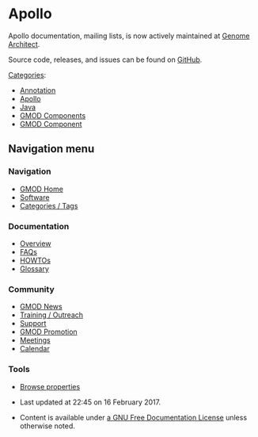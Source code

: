 



<span id="top"></span>




# <span dir="auto">Apollo</span>









Apollo documentation, mailing lists, is now actively maintained at
<a href="http://genomearchitect.org" class="external text"
rel="nofollow">Genome Architect</a>.

Source code, releases, and issues can be found on
<a href="https://github.com/gmod/apollo/" class="external text"
rel="nofollow">GitHub</a>.




[Categories](Special%253ACategories "Special%253ACategories"):

- [Annotation](Category%253AAnnotation "Category%253AAnnotation")
- [Apollo](Category%253AApollo "Category%253AApollo")
- [Java](Category%253AJava "Category%253AJava")
- [GMOD Components](Category%253AGMOD_Components "Category%253AGMOD Components")
- [GMOD Component](Category%253AGMOD_Component "Category%253AGMOD Component")







## Navigation menu









### Navigation



- <span id="n-GMOD-Home">[GMOD Home](Main_Page)</span>
- <span id="n-Software">[Software](GMOD_Components)</span>
- <span id="n-Categories-.2F-Tags">[Categories /
  Tags](Categories)</span>




### Documentation



- <span id="n-Overview">[Overview](Overview)</span>
- <span id="n-FAQs">[FAQs](Category%253AFAQ)</span>
- <span id="n-HOWTOs">[HOWTOs](Category%253AHOWTO)</span>
- <span id="n-Glossary">[Glossary](Glossary)</span>




### Community



- <span id="n-GMOD-News">[GMOD News](GMOD_News)</span>
- <span id="n-Training-.2F-Outreach">[Training /
  Outreach](Training_and_Outreach)</span>
- <span id="n-Support">[Support](Support)</span>
- <span id="n-GMOD-Promotion">[GMOD Promotion](GMOD_Promotion)</span>
- <span id="n-Meetings">[Meetings](Meetings)</span>
- <span id="n-Calendar">[Calendar](Calendar)</span>




### Tools

- <span id="t-smwbrowselink"><a href="Special%253ABrowse/Apollo" rel="smw-browse">Browse properties</a></span>



- <span id="footer-info-lastmod">Last updated at 22:45 on 16 February
  2017.</span>
<!-- - <span id="footer-info-viewcount">584,297 page views.</span> -->
- <span id="footer-info-copyright">Content is available under
  <a href="http://www.gnu.org/licenses/fdl-1.3.html" class="external"
  rel="nofollow">a GNU Free Documentation License</a> unless otherwise
  noted.</span>

<!-- -->



<!-- -->




